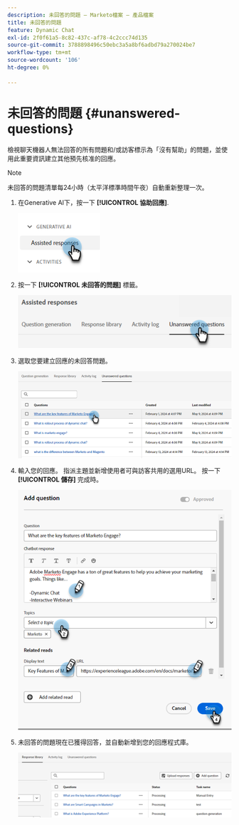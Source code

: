 ```yaml
---
description: 未回答的問題 — Marketo檔案 — 產品檔案
title: 未回答的問題
feature: Dynamic Chat
exl-id: 2f0f61a5-8c82-437c-af78-4c2ccc74d135
source-git-commit: 3788898496c50ebc3a5a8bf6adbd79a270024be7
workflow-type: tm+mt
source-wordcount: '106'
ht-degree: 0%

---
```


# 未回答的問題 {#unanswered-questions}

檢視聊天機器人無法回答的所有問題和/或訪客標示為「沒有幫助」的問題，並使用此重要資訊建立其他預先核准的回應。

>[!NOTE]
>
>未回答的問題清單每24小時（太平洋標準時間午夜）自動重新整理一次。

1. 在Generative AI下，按一下 **[!UICONTROL 協助回應]**.

   ![](assets/unanswered-questions-1.png)

1. 按一下 **[!UICONTROL 未回答的問題]** 標籤。

   ![](assets/unanswered-questions-2.png)

1. 選取您要建立回應的未回答問題。

   ![](assets/unanswered-questions-3.png)

1. 輸入您的回應。 指派主題並新增使用者可與訪客共用的選用URL。 按一下 **[!UICONTROL 儲存]** 完成時。

   ![](assets/unanswered-questions-4.png)

1. 未回答的問題現在已獲得回答，並自動新增到您的回應程式庫。

   ![](assets/unanswered-questions-5.png)
